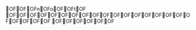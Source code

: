 OFOFOFnOFoOFOFtOF OFOFOFOFOFOFOFOFOFOFOFOFOFOFOFOFOFOFOFOFOFOF
OFOFOFOFOFOF